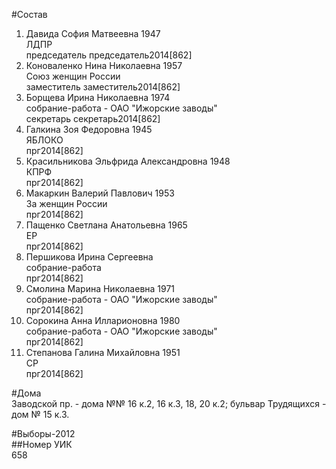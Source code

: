 #Состав  
1. Давида София Матвеевна 1947  
    ЛДПР  
    председатель председатель2014[862]  
2. Коноваленко Нина Николаевна 1957  
    Союз женщин России  
    заместитель заместитель2014[862]  
3. Борщева Ирина Николаевна 1974  
    собрание-работа - ОАО "Ижорские заводы"  
    секретарь секретарь2014[862]  
4. Галкина Зоя Федоровна 1945  
    ЯБЛОКО  
    прг2014[862]  
5. Красильникова Эльфрида Александровна 1948  
    КПРФ  
    прг2014[862]  
6. Макаркин Валерий Павлович 1953  
    За женщин России  
    прг2014[862]  
7. Пащенко Светлана Анатольевна 1965  
    ЕР  
    прг2014[862]  
8. Першикова Ирина Сергеевна  
    собрание-работа  
    прг2014[862]  
9. Смолина Марина Николаевна 1971  
    собрание-работа - ОАО "Ижорские заводы"  
    прг2014[862]  
10. Сорокина Анна Илларионовна 1980  
    собрание-работа - ОАО "Ижорские заводы"  
    прг2014[862]  
11. Степанова Галина Михайловна 1951  
    СР  
    прг2014[862]  
  
#Дома  
Заводской пр. - дома №№ 16 к.2, 16 к.З, 18, 20 к.2; бульвар Трудящихся - дом № 15 к.З.  
  
#Выборы-2012  
##Номер УИК  
658  
